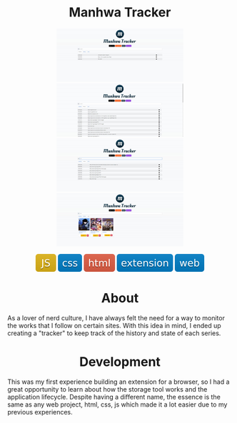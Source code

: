 <h1 align="center"> Manhwa Tracker </h1>

<div align="center">

<img alt="application image" src=".github\1.jpg"  height="120">
<img alt="application image" src=".github\2.jpg"  height="120">
<img alt="application image" src=".github\3.jpg"  height="120">
<img alt="application image" src=".github\4.jpg"  height="120">

</div>

<p align="center">
<img alt="js badge" src=".github\js.svg">
<img alt="css badge" src=".github\css.svg">
<img alt="html badge" src=".github\html.svg">
<img alt="extension badge" src=".github\extension.svg">
<img alt="web badge" src=".github\web.svg">
</p>

<h1 align="center"> About </h1>

<p>
As a lover of nerd culture, I have always felt the need for a way to monitor the works that I follow on certain sites. With this idea in mind, I ended up creating a "tracker" to keep track of the history and state of each series.
</p>


<h1 align="center"> Development </h1>

This was my first experience building an extension for a browser, so I had a great opportunity to learn about how the storage tool works and the application lifecycle. Despite having a different name, the essence is the same as any web project, html, css, js which made it a lot easier due to my previous experiences.
